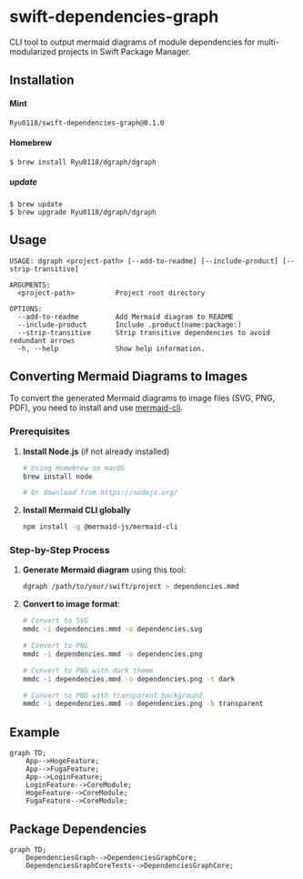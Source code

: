 # swift-dependencies-graph
CLI tool to output mermaid diagrams of module dependencies for multi-modularized projects in Swift Package Manager.

## Installation
#### Mint
```
Ryu0118/swift-dependencies-graph@0.1.0
```

#### Homebrew
```
$ brew install Ryu0118/dgraph/dgraph
```
##### update
```
$ brew update
$ brew upgrade Ryu0118/dgraph/dgraph
```

## Usage
```
USAGE: dgraph <project-path> [--add-to-readme] [--include-product] [--strip-transitive]

ARGUMENTS:
  <project-path>          Project root directory

OPTIONS:
  --add-to-readme         Add Mermaid diagram to README
  --include-product       Include .product(name:package:)
  --strip-transitive      Strip transitive dependencies to avoid redundant arrows
  -h, --help              Show help information.
```

## Converting Mermaid Diagrams to Images

To convert the generated Mermaid diagrams to image files (SVG, PNG, PDF), you need to install and use [mermaid-cli](https://github.com/mermaid-js/mermaid-cli).

### Prerequisites

1. **Install Node.js** (if not already installed)
   ```bash
   # Using Homebrew on macOS
   brew install node

   # Or download from https://nodejs.org/
   ```

2. **Install Mermaid CLI globally**
   ```bash
   npm install -g @mermaid-js/mermaid-cli
   ```

### Step-by-Step Process

1. **Generate Mermaid diagram** using this tool:
   ```bash
   dgraph /path/to/your/swift/project > dependencies.mmd
   ```

2. **Convert to image format**:
   ```bash
   # Convert to SVG
   mmdc -i dependencies.mmd -o dependencies.svg

   # Convert to PNG
   mmdc -i dependencies.mmd -o dependencies.png

   # Convert to PNG with dark theme
   mmdc -i dependencies.mmd -o dependencies.png -t dark

   # Convert to PNG with transparent background
   mmdc -i dependencies.mmd -o dependencies.png -b transparent
   ```

## Example
```mermaid
graph TD;
    App-->HogeFeature;
    App-->FugaFeature;
    App-->LoginFeature;
    LoginFeature-->CoreModule;
    HogeFeature-->CoreModule;
    FugaFeature-->CoreModule;
```

## Package Dependencies
```mermaid
graph TD;
    DependenciesGraph-->DependenciesGraphCore;
    DependenciesGraphCoreTests-->DependenciesGraphCore;
```
